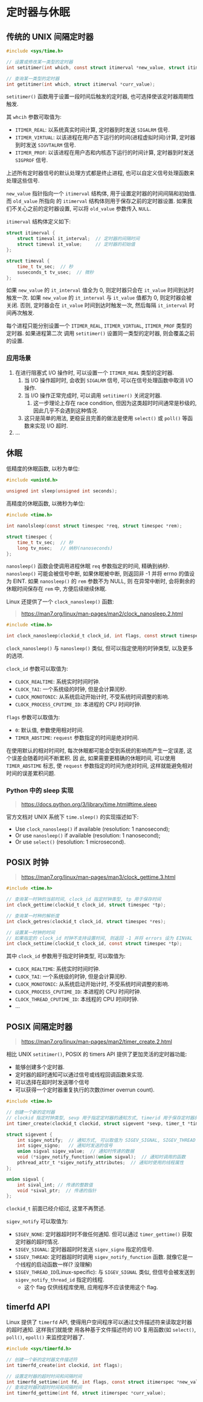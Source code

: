 # 定时器与休眠

## 传统的 UNIX 间隔定时器

```c
#include <sys/time.h>

// 设置或修改某一类型的定时器
int setitimer(int which, const struct itimerval *new_value, struct itimerval *old_value);

// 查询某一类型的定时器
int getitimer(int which, struct itimerval *curr_value);
```

`setitimer()` 函数用于设置一段时间后触发的定时器, 也可选择使该定时器周期性触发.

其 `whcih` 参数可取值为:

- `ITIMER_REAL`: 以系统真实时间计算, 定时器到时发送 `SIGALRM` 信号.
- `ITIMER_VIRTUAL`: 以该进程在用户态下运行的时间(进程虚拟时间)计算, 定时器到时发送 `SIGVTALRM` 信号.
- `ITIMER_PROF`: 以该进程在用户态和内核态下运行的时间计算, 定时器到时发送 `SIGPROF` 信号.

上述所有定时器信号的默认处理方式都是终止进程, 也可以自定义信号处理函数来处理这些信号.

`new_value` 指针指向一个 `itimerval` 结构体, 用于设置定时器的时间间隔和初始值. 而 `old_value` 所指向
的 `itimerval` 结构体则用于保存之前的定时器设置. 如果我们不关心之前的定时器设置, 可以将 `old_value`
参数传入 `NULL`.

`itimerval` 结构体定义如下:

```c
struct itimerval {
    struct timeval it_interval;  // 定时器的间隔时间
    struct timeval it_value;     // 定时器的初始值
};

struct timeval {
    time_t tv_sec;  // 秒
    suseconds_t tv_usec;  // 微秒
};
```

如果 `new_value` 的 `it_interval` 值全为 0, 则定时器只会在 `it_value` 时间到达时触发一次. 如果
`new_value` 的 `it_interval` 与 `it_value` 值都为 0, 则定时器会被关闭. 否则, 定时器会在 `it_value`
时间到达时触发一次, 然后每隔 `it_interval` 时间再次触发.

每个进程只能分别设置一个 `ITIMER_REAL`, `ITIMER_VIRTUAL`, `ITIMER_PROF` 类型的定时器. 如果进程第二次
调用 `setitimer()` 设置同一类型的定时器, 则会覆盖之前的设置.

### 应用场景

1. 在进行阻塞式 I/O 操作时, 可以设置一个 `ITIMER_REAL` 类型的定时器.
   1. 当 I/O 操作超时时, 会收到 `SIGALRM` 信号, 可以在信号处理函数中取消 I/O 操作.
   1. 当 I/O 操作正常完成时, 可以调用 `setitimer()` 关闭定时器.
      1. 这一步理论上存在 race condition, 但因为这类超时时间通常是秒级的, 因此几乎不会遇到这种情况.
   1. 这只是简单的用法, 更稳妥且完善的做法是使用 `select()` 或 `poll()` 等函数来实现 I/O 超时.
1. ...

## 休眠

低精度的休眠函数, 以秒为单位:

```c
#include <unistd.h>

unsigned int sleep(unsigned int seconds);
```

高精度的休眠函数, 以微秒为单位:

```c
#include <time.h>

int nanolsleep(const struct timespec *req, struct timespec *rem);

struct timespec {
    time_t tv_sec;  // 秒
    long tv_nsec;   // 纳秒(nanoseconds)
};
```

`nanosleep()` 函数会使调用进程休眠 `req` 参数指定的时间, 精确到纳秒. `nanosleep()` 可能会被信号中断,
如果休眠被中断, 则返回非 -1 并将 errno 的值设为 EINT. 如果 `nanosleep()` 的 `rem` 参数不为 NULL, 则
在异常中断时, 会将剩余的休眠时间保存在 `rem` 中, 方便后续继续休眠.

Linux 还提供了一个 `clock_nanosleep()` 函数:

> https://man7.org/linux/man-pages/man2/clock_nanosleep.2.html

```c
#include <time.h>

int clock_nanosleep(clockid_t clock_id, int flags, const struct timespec *request, struct timespec *remain);
```

`clock_nanosleep()` 与 `nanosleep()` 类似, 但可以指定使用的时钟类型, 以及更多的选项.

`clock_id` 参数可以取值为:

- `CLOCK_REALTIME`: 系统实时时间时钟.
- `CLOCK_TAI`: 一个系统级的时钟, 但是会计算闰秒.
- `CLOCK_MONOTONIC`: 从系统启动开始计时, 不受系统时间调整的影响.
- `CLOCK_PROCESS_CPUTIME_ID`: 本进程的 CPU 时间时钟.

`flags` 参数可以取值为:

- `0`: 默认值, 参数使用相对时间.
- `TIMER_ABSTIME`: `request` 参数指定的时间是绝对时间.

在使用默认的相对时间时, 每次休眠都可能会受到系统的影响而产生一定误差, 这个误差会随着时间不断累积. 因
此, 如果需要更精确的休眠时间, 可以使用 `TIMER_ABSTIME` 标志, 使 `request` 参数指定的时间为绝对时间,
这样就能避免相对时间的误差累积问题.

### Python 中的 sleep 实现

> https://docs.python.org/3/library/time.html#time.sleep

官方文档对 UNIX 系统下 `time.sleep()` 的实现描述如下:

- Use `clock_nanosleep()` if available (resolution: 1 nanosecond);
- Or use `nanosleep()` if available (resolution: 1 nanosecond);
- Or use `select()` (resolution: 1 microsecond).

## POSIX 时钟

> https://man7.org/linux/man-pages/man3/clock_gettime.3.html

```c
#include <time.h>

// 查询某一时钟的当前时间, clock_id 指定时钟类型, tp 用于保存时间
int clock_gettime(clockid_t clock_id, struct timespec *tp);

// 查询某一时种的解析度
int clock_getres(clockid_t clock_id, struct timespec *res);

// 设置某一时钟的时间
// 如果指定的 clock_id 时钟不支持设置时间, 则返回 -1 并将 errors 设为 EINVAL
int clock_settime(clockid_t clock_id, const struct timespec *tp);
```

其中 `clock_id` 参数用于指定时钟类型, 可以取值为:

- `CLOCK_REALTIME`: 系统实时时间时钟.
- `CLOCK_TAI`: 一个系统级的时钟, 但是会计算闰秒.
- `CLOCK_MONOTONIC`: 从系统启动开始计时, 不受系统时间调整的影响.
- `CLOCK_PROCESS_CPUTIME_ID`: 本进程的 CPU 时间时钟.
- `CLOCK_THREAD_CPUTIME_ID`: 本线程的 CPU 时间时钟.
- ...

## POSIX 间隔定时器

> https://man7.org/linux/man-pages/man2/timer_create.2.html

相比 UNIX `setitimer()`, POSIX 的 timers API 提供了更加灵活的定时器功能:

- 能够创建多个定时器.
- 定时器的超时通知可以通过信号或线程回调函数来实现.
- 可以选择在超时时发送哪个信号
- 可以获得一个定时器重复执行的次数(timer overrun count).

```c
#include <time.h>

// 创建一个新的定时器
// clockid 指定时钟类型, sevp 用于指定定时器的通知方式, timerid 用于保存定时器的 ID
int timer_create(clockid_t clockid, struct sigevent *sevp, timer_t *timerid);

struct sigevent {
    int sigev_notify;  // 通知方式, 可以取值为 SIGEV_SIGNAL, SIGEV_THREAD 或 SIGEV_NONE
    int sigev_signo;   // 通知时发送的信号
    union sigval sigev_value;  // 通知时传递的数据
    void (*sigev_notify_function)(union sigval);  // 通知时调用的函数
    pthread_attr_t *sigev_notify_attributes;  // 通知时使用的线程属性
};

union sigval {
    int sival_int; // 传递的整数值
    void *sival_ptr;  // 传递的指针
};
```

`clockid_t` 前面已经介绍过, 这里不再赘述.

`sigev_notify` 可以取值为:

- `SIGEV_NONE`: 定时器超时时不做任何通知. 但可以通过 `timer_gettime()` 获取定时器的超时情况.
- `SIGEV_SIGNAL`: 定时器超时时发送 `sigev_signo` 指定的信号.
- `SIGEV_THREAD`: 定时器超时时调用 `sigev_notify_function` 函数. 就像它是一个线程的启动函数一样(? 没理解)
- `SIGEV_THREAD_ID`(Linux-specific): 与 `SIGEV_SIGNAL` 类似, 但信号会被发送到 `sigev_notify_thread_id` 指定的线程.
  - 这个 flag 仅供线程库使用, 应用程序不应该使用这个 flag.

## timerfd API

Linux 提供了 `timerfd` API, 使得用户空间程序可以通过文件描述符来读取定时器的超时通知. 这样我们就能使
用各种基于文件描述符的 I/O 复用函数(如 `select()`, `poll()`, `epoll()` 来监控定时器了.

```c
#include <sys/timerfd.h>

// 创建一个新的定时器文件描述符
int timerfd_create(int clockid, int flags);

// 设置定时器的超时时间和间隔时间
int timerfd_settime(int fd, int flags, const struct itimerspec *new_value, struct itimerspec *old_value);
// 查询定时器的超时时间和间隔时间
int timerfd_gettime(int fd, struct itimerspec *curr_value);
```
